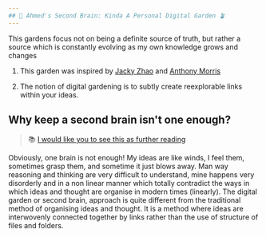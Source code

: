 ```yaml
---
## 🧠 Ahmed's Second Brain: Kinda A Personal Digital Garden 🪴
---
```


This gardens focus not on being a definite source of truth, but rather a source which is constantly evolving as my own knowledge grows and changes

1. This garden was inspired by [Jacky Zhao](https://jzhao.xyz/) and [Anthony Morris](https://anthonymorris.dev/)

2. The notion of digital gardening is to subtly create reexplorable links within your ideas.

## Why keep a second brain isn't one enough?

> 📚 [I would like you to see this as further reading](https://jzhao.xyz/posts/networked-thought/)

Obviously, one brain is not enough! My ideas are like winds, I feel them, sometimes grasp them, and sometime it just blows away.
Man way reasoning and thinking are very difficult to understand, mine happens very disorderly and in a non linear manner which totally
contradict the ways in which ideas and thought are organise in modern times (linearly).
The digital garden or second brain, approach is quite different from the traditional method of organising ideas and thought. It is a method where ideas are interwovenly connected together by links rather than the use of structure of files and folders.
